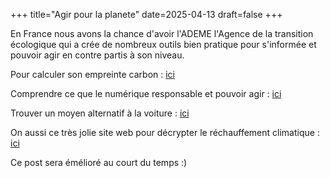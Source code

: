 +++
title="Agir pour la planete"
date=2025-04-13
draft=false
+++

En France nous avons la chance d'avoir l'ADEME l'Agence de la transition écologique qui a crée de nombreux outils bien pratique pour s'informée et pouvoir agir en contre partis à son niveau.

Pour calculer son empreinte carbon : [ici](https://nosgestesclimat.fr/)

Comprendre ce que le numérique responsable et pouvoir agir : [ici](https://altimpact.fr/)

Trouver un moyen alternatif à la voiture : [ici](https://xd.ademe.fr/)


On aussi ce très jolie site web pour décrypter le réchauffement climatique : [ici](https://www.qqf.fr/infographies/)

Ce post sera émélioré au court du temps :) 